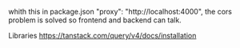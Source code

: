  
  whith this in package.json
  "proxy": "http://localhost:4000",
the cors problem is solved so frontend and backend can talk.

Libraries
https://tanstack.com/query/v4/docs/installation
